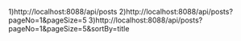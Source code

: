 1)http://localhost:8088/api/posts
2)http://localhost:8088/api/posts?pageNo=1&pageSize=5
3)http://localhost:8088/api/posts?pageNo=1&pageSize=5&sortBy=title